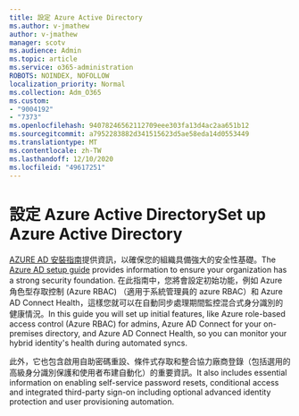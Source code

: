 ```yaml
---
title: 設定 Azure Active Directory
ms.author: v-jmathew
author: v-jmathew
manager: scotv
ms.audience: Admin
ms.topic: article
ms.service: o365-administration
ROBOTS: NOINDEX, NOFOLLOW
localization_priority: Normal
ms.collection: Adm_O365
ms.custom:
- "9004192"
- "7373"
ms.openlocfilehash: 94078246562112709eee303fa13d4ac2aa651b12
ms.sourcegitcommit: a7952283882d341515623d5ae58eda14d0553449
ms.translationtype: MT
ms.contentlocale: zh-TW
ms.lasthandoff: 12/10/2020
ms.locfileid: "49617251"
---
```

# <a name="set-up-azure-active-directory"></a><span data-ttu-id="1cff5-102">設定 Azure Active Directory</span><span class="sxs-lookup"><span data-stu-id="1cff5-102">Set up Azure Active Directory</span></span>

<span data-ttu-id="1cff5-103">[AZURE AD 安裝指南](https://go.microsoft.com/fwlink/?linkid=2134390)提供資訊，以確保您的組織具備強大的安全性基礎。</span><span class="sxs-lookup"><span data-stu-id="1cff5-103">The [Azure AD setup guide](https://go.microsoft.com/fwlink/?linkid=2134390) provides information to ensure your organization has a strong security foundation.</span></span> <span data-ttu-id="1cff5-104">在此指南中，您將會設定初始功能，例如 Azure 角色型存取控制 (Azure RBAC) （適用于系統管理員的 azure RBAC）和 Azure AD Connect Health，這樣您就可以在自動同步處理期間監控混合式身分識別的健康情況。</span><span class="sxs-lookup"><span data-stu-id="1cff5-104">In this guide you will set up initial features, like Azure role-based access control (Azure RBAC) for admins, Azure AD Connect for your on-premises directory, and Azure AD Connect Health, so you can monitor your hybrid identity's health during automated syncs.</span></span>

<span data-ttu-id="1cff5-105">此外，它也包含啟用自助密碼重設、條件式存取和整合協力廠商登錄（包括選用的高級身分識別保護和使用者布建自動化）的重要資訊。</span><span class="sxs-lookup"><span data-stu-id="1cff5-105">It also includes essential information on enabling self-service password resets, conditional access and integrated third-party sign-on including optional advanced identity protection and user provisioning automation.</span></span>
